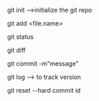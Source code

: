 git init -->initialize the git repo

git add <file.name>

git status

git diff

git commit -m"message"

git log --> to track version

git reset --hard commit id 
